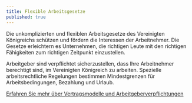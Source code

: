 ```yaml
---
title: Flexible Arbeitsgesetze
published: true
---
```


Die unkomplizierten und flexiblen Arbeitsgesetze des Vereinigten Königreichs schützen und fördern die Interessen der Arbeitnehmer. Die Gesetze erleichtern es Unternehmen, die richtigen Leute mit den richtigen Fähigkeiten zum richtigen Zeitpunkt einzustellen.

Arbeitgeber sind verpflichtet sicherzustellen, dass Ihre Arbeitnehmer berechtigt sind, im Vereinigten Königreich zu arbeiten. Spezielle arbeitsrechtliche Regelungen bestimmen Mindestgrenzen für Arbeitsbedingungen, Bezahlung und Urlaub.

[Erfahren Sie mehr über Vertragsmodelle und Arbeitgeberverpflichtungen](https://www.gov.uk/contract-types-and-employer-responsibilities/overview)
